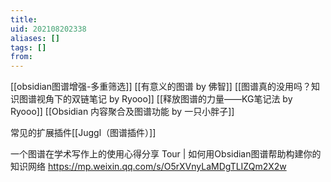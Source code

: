 ```yaml
---
title: 
uid: 202108202338
aliases: []
tags: []
from: 
---
```


[[obsidian图谱增强-多重筛选]]
[[有意义的图谱 by 佛智]]
[[图谱真的没用吗？知识图谱视角下的双链笔记 by Ryooo]]
[[释放图谱的力量——KG笔记法 by Ryooo]]
[[Obsidian 内容聚合及图谱功能 by 一只小胖子]]

常见的扩展插件[[Juggl（图谱插件）]]

一个图谱在学术写作上的使用心得分享
Tour | 如何用Obsidian图谱帮助构建你的知识网络
https://mp.weixin.qq.com/s/O5rXVnyLaMDgTLIZQm2X2w